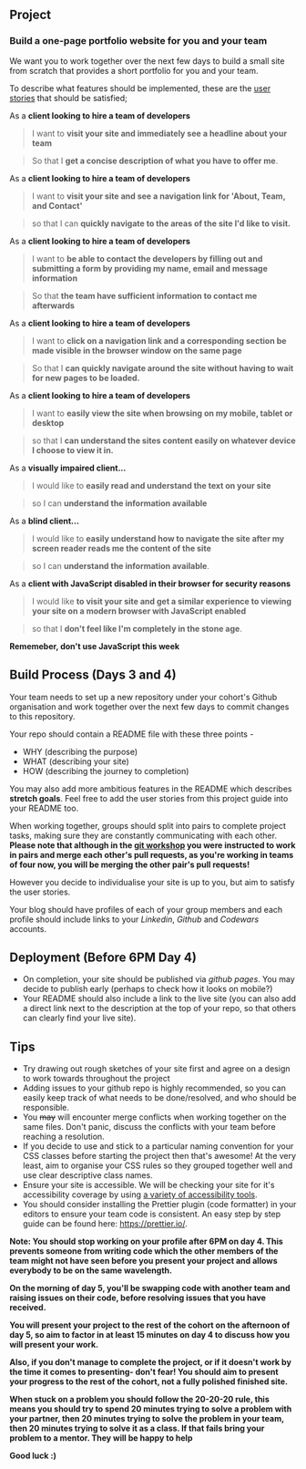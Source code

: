 ## Project

### Build a one-page portfolio website for you and your team

We want you to work together over the next few days to build a small site from scratch that provides a short portfolio for you and your team.

To describe what features should be implemented, these are the [user stories](https://en.wikipedia.org/wiki/User_story) that should be satisfied;

As a **client looking to hire a team of developers**

> I want to **visit your site and immediately see a headline about your team**

> So that I **get a concise description of what you have to offer me**.

As a **client looking to hire a team of developers**

> I want to **visit your site and see a navigation link for 'About, Team, and Contact'**

> so that I can **quickly navigate to the areas of the site I'd like to visit.**

As a **client looking to hire a team of developers**

> I want to **be able to contact the developers by filling out and submitting a form by providing my name, email and message information**

> So that **the team have sufficient information to contact me afterwards**

As a **client looking to hire a team of developers**

> I want to **click on a navigation link and a corresponding section be made visible in the browser window on the same page**

> So that I **can quickly navigate around the site without having to wait for new pages to be loaded.**

As a **client looking to hire a team of developers**

> I want to **easily view the site when browsing on my mobile, tablet or desktop**

> so that I **can understand the sites content easily on whatever device I choose to view it in.**

As a **visually impaired client...**

> I would like to **easily read and understand the text on your site**

> so I can **understand the information available**

As a **blind client...**

> I would like to **easily understand how to navigate the site after my screen reader reads me the content of the site**

> so I can **understand the information available**.

As a **client with JavaScript disabled in their browser for security reasons**

> I would like **to visit your site and get a similar experience to viewing your site on a modern browser with JavaScript enabled**

> so that I **don't feel like I'm completely in the stone age**.

**Rememeber, don't use JavaScript this week**

## Build Process (Days 3 and 4)

Your team needs to set up a new repository under your cohort's Github organisation and work together over the next few days to commit changes to this repository.

Your repo should contain a README file with these three points -

* WHY (describing the purpose)
* WHAT (describing your site)
* HOW (describing the journey to completion)

You may also add more ambitious features in the README which describes **stretch goals**. Feel free to add the user stories from this project guide into your README too.

When working together, groups should split into pairs to complete project tasks, making sure they are constantly communicating with each other. **Please note that although in the [git workshop](https://github.com/foundersandcoders/git-workflow-workshop-for-two) you were instructed to work in pairs and merge each other's pull requests, as you're working in teams of four now, you will be merging the other pair's pull requests!**

However you decide to individualise your site is up to you, but aim to satisfy the user stories.

Your blog should have profiles of each of your group members and each profile should include links to your _Linkedin_, _Github_ and _Codewars_ accounts.

## Deployment (Before 6PM Day 4)

* On completion, your site should be published via _github pages_. You may decide to publish early (perhaps to check how it looks on mobile?)
* Your README should also include a link to the live site (you can also add a direct link next to the description at the top of your repo, so that others can clearly find your live site).

## Tips

* Try drawing out rough sketches of your site first and agree on a design to work towards throughout the project
* Adding issues to your github repo is highly recommended, so you can easily keep track of what needs to be done/resolved, and who should be responsible.
* You ~~may~~ will encounter merge conflicts when working together on the same files. Don't panic, discuss the conflicts with your team before reaching a resolution.
* If you decide to use and stick to a particular naming convention for your CSS classes before starting the project then that's awesome! At the very least, aim to organise your CSS rules so they grouped together well and use clear descriptive class names.
* Ensure your site is accessible. We will be checking your site for it's accessibility coverage by using [a variety of accessibility tools](https://github.com/jsms90/web-accessibility#tools-that-can-help).
* You should consider installing the Prettier plugin (code formatter) in your editors to ensure your team code is consistent. An easy step by step guide can be found here: https://prettier.io/.

**Note: You should stop working on your profile after 6PM on day 4. This prevents someone from writing code which the other members of the team might not have seen before you present your project and allows everybody to be on the same wavelength.**

**On the morning of day 5, you'll be swapping code with another team and raising issues on their code, before resolving issues that you have received.**

**You will present your project to the rest of the cohort on the afternoon of day 5, so aim to factor in at least 15 minutes on day 4 to discuss how you will present your work.**

**Also, if you don't manage to complete the project, or if it doesn't work by the time it comes to presenting- don't fear! You should aim to present your progress to the rest of the cohort, not a fully polished finished site.**

**When stuck on a problem you should follow the 20-20-20 rule, this means you should try to spend 20 minutes trying to solve a problem with your partner, then 20 minutes trying to solve the problem in your team, then 20 minutes trying to solve it as a class. If that fails bring your problem to a mentor. They will be happy to help**

**Good luck :)**
